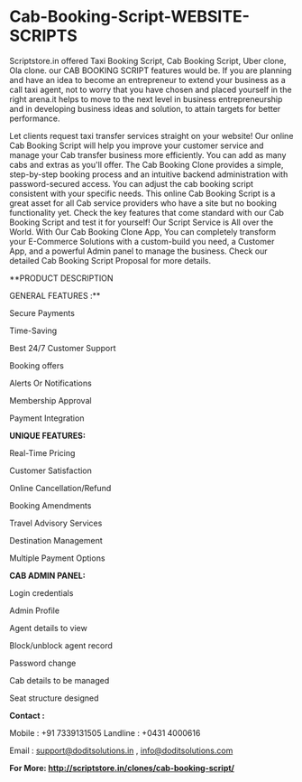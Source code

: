 # Cab-Booking-Script-WEBSITE-SCRIPTS

Scriptstore.in offered Taxi Booking Script, Cab Booking Script, Uber clone, Ola clone. our CAB BOOKING SCRIPT features would be. If you are planning and have an idea to become an entrepreneur to extend your business as a call taxi agent, not to worry that you have chosen and placed yourself in the right arena.it helps to move to the next level in business entrepreneurship and in developing business ideas and solution, to attain targets for better performance.

Let clients request taxi transfer services straight on your website! Our online Cab Booking Script will help you improve your customer service and manage your Cab transfer business more efficiently. You can add as many cabs and extras as you'll offer. The Cab Booking Clone provides a simple, step-by-step booking process and an intuitive backend administration with password-secured access. You can adjust the cab booking script consistent with your specific needs. This online Cab Booking Script is a great asset for all Cab service providers who have a site but no booking functionality yet. Check the key features that come standard with our Cab Booking Script and test it for yourself! Our Script Service is All over the World. With Our Cab Booking Clone App, You can completely transform your E-Commerce Solutions with a custom-build you need, a Customer App, and a powerful Admin panel to manage the business. Check our detailed Cab Booking Script Proposal for more details.

**PRODUCT DESCRIPTION

GENERAL FEATURES :**

Secure Payments

Time-Saving

Best 24/7 Customer Support

Booking offers

Alerts Or Notifications

Membership Approval

Payment Integration

**UNIQUE FEATURES:**

Real-Time Pricing

Customer Satisfaction

Online Cancellation/Refund

Booking Amendments

Travel Advisory Services

Destination Management

Multiple Payment Options

**CAB ADMIN PANEL:**

Login credentials

Admin Profile

Agent details to view

Block/unblock agent record

Password change

Cab details to be managed

Seat structure designed

**Contact :**

Mobile : +91 7339131505
Landline : +0431 4000616

Email : support@doditsolutions.in , info@doditsolutions.com

**For More: http://scriptstore.in/clones/cab-booking-script/**
